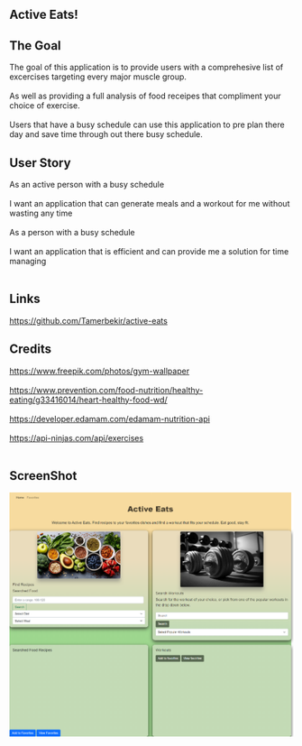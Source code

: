 ## Active Eats!

## The Goal
The goal of this application is to provide users with a comprehesive list of excercises targeting every major muscle group.<br><br>
As well as providing a full analysis of food receipes that compliment your choice of exercise.<br><br>
Users that have a busy schedule can use this application to pre plan there day and save time through out there busy schedule.

## User Story 
As an active person with a busy schedule<br><br> 
I want an application that can generate meals and a workout for me without wasting any time<br><br>
As a person with a busy schedule<br> <br>
I want an application that is efficient and can provide me a solution for time managing<br><br>

## Links
https://github.com/Tamerbekir/active-eats<br>

## Credits
https://www.freepik.com/photos/gym-wallpaper<br><br>
https://www.prevention.com/food-nutrition/healthy-eating/g33416014/heart-healthy-food-wd/<br><br>
https://developer.edamam.com/edamam-nutrition-api<br><br>
https://api-ninjas.com/api/exercises<br><br>

## ScreenShot
![Web screenshot](screencapture-127-0-0-1-5501-index-html-2024-02-04-22_42_36.png)



